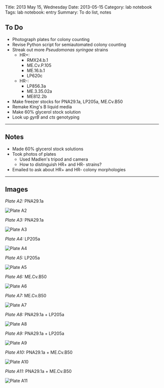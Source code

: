 Title: 2013 May 15, Wednesday
Date: 2013-05-15
Category: lab notebook
Tags: lab notebook: entry
Summary: To do list, notes

## To Do ##

- Photograph plates for colony counting
- Revise Python script for semiautomated colony counting
- Streak out more _Pseudomonas syringae_ strains
    - HR+:
        - RMX24.b.1
        - ME.Cv.P.105
        - ME.16.b.1
        - LP620c
    - HR-:
        - LP856.3a
        - ME.3.35.02a
        - ME812.2b
- Make freezer stocks for PNA29.1a, LP205a, ME.Cv.B50
- Remake King's B liquid media
- Make 60% glycerol stock solution
- Look up _gyrB_ and _cts_ genotyping

***

## Notes ##

- Made 60% glycerol stock solutions
- Took photos of plates
    - Used Madlen's tripod and camera
    - How to distinguish HR+ and HR- strains?
- Emailed to ask about HR+ and HR- colony morphologies

***

## Images ##

*Plate A2:* PNA29.1a

![Plate A2](http://hanalee.info/static/images/20130515/P1270305.JPG "Plate A2")

*Plate A3:* PNA29.1a

![Plate A3](http://hanalee.info/static/images/20130515/P1270304.JPG "Plate A3")

*Plate A4:* LP205a

![Plate A4](http://hanalee.info/static/images/20130515/P1270302.JPG "Plate A4")

*Plate A5:* LP205a

![Plate A5](http://hanalee.info/static/images/20130515/P1270300.JPG "Plate A5")

*Plate A6:* ME.Cv.B50

![Plate A6](http://hanalee.info/static/images/20130515/P1270299.JPG "Plate A6")

*Plate A7:* ME.Cv.B50

![Plate A7](http://hanalee.info/static/images/20130515/P1270303.JPG "Plate A7")

*Plate A8:* PNA29.1a + LP205a

![Plate A8](http://hanalee.info/static/images/20130515/P1270306.JPG "Plate A8")

*Plate A9:* PNA29.1a + LP205a

![Plate A9](http://hanalee.info/static/images/20130515/P1270307.JPG "Plate A9")

*Plate A10:* PNA29.1a + ME.Cv.B50

![Plate A10](http://hanalee.info/static/images/20130515/P1270308.JPG "Plate A10")

*Plate A11:* PNA29.1a + ME.Cv.B50

![Plate A11](http://hanalee.info/static/images/20130515/P1270309.JPG "Plate A11")
